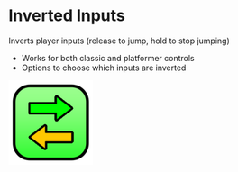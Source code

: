 # Inverted Inputs
Inverts player inputs (release to jump, hold to stop jumping)
* Works for both classic and platformer controls
* Options to choose which inputs are inverted

<img src="logo.png" width="150" alt="Logo" />